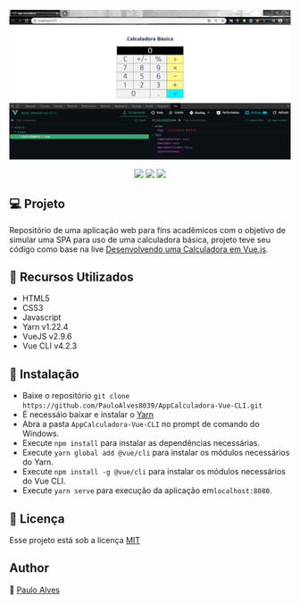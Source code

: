 ![screenshot](https://github.com/PauloAlves8039/AppCalculadora-Vue-CLI/blob/master/src/assets/image/screenshot.png)

<p align="center">
  <a href="https://yarnpkg.com/"><img src="https://img.shields.io/badge/Yarn-v1.22.4-blue"></a>
  <a href="https://vuejs.org/"><img src="https://img.shields.io/badge/VueJS-v2.9.6-green"></a>
  <a href="https://cli.vuejs.org/"><img src="https://img.shields.io/badge/Vue%20CLI-v4.2.3-green"></a>
</p>

## :computer: Projeto
Repositório de uma aplicação web para fins acadêmicos com o objetivo de simular uma SPA para uso de uma calculadora básica,
projeto teve seu código como base na live [Desenvolvendo uma Calculadora em Vue.js](https://www.youtube.com/watch?v=oEPVTnjIB_8).

## :wrench: Recursos Utilizados
- HTML5
- CSS3
- Javascript
- Yarn v1.22.4
- VueJS v2.9.6
- Vue CLI v4.2.3

## :floppy_disk: Instalação
- Baixe o repositório ```git clone https://github.com/PauloAlves8039/AppCalculadora-Vue-CLI.git```
- É necessáio baixar e instalar o [Yarn](https://classic.yarnpkg.com/en/)
- Abra a pasta ```AppCalculadora-Vue-CLI``` no prompt de comando do Windows.
- Execute ```npm install``` para instalar as dependências necessárias.
- Execute ```yarn global add @vue/cli``` para instalar os módulos necessários do Yarn.
- Execute ```npm install -g @vue/cli``` para instalar os módulos necessários do Vue CLI.
- Execute ```yarn serve``` para execução da aplicação em```localhost:8080```.

## :pencil: Licença
Esse projeto está sob a licença [MIT](https://github.com/PauloAlves8039/AppCalculadora-Vue-CLI/blob/master/LICENSE.md)

## Author
:boy: [Paulo Alves](https://github.com/PauloAlves8039)
